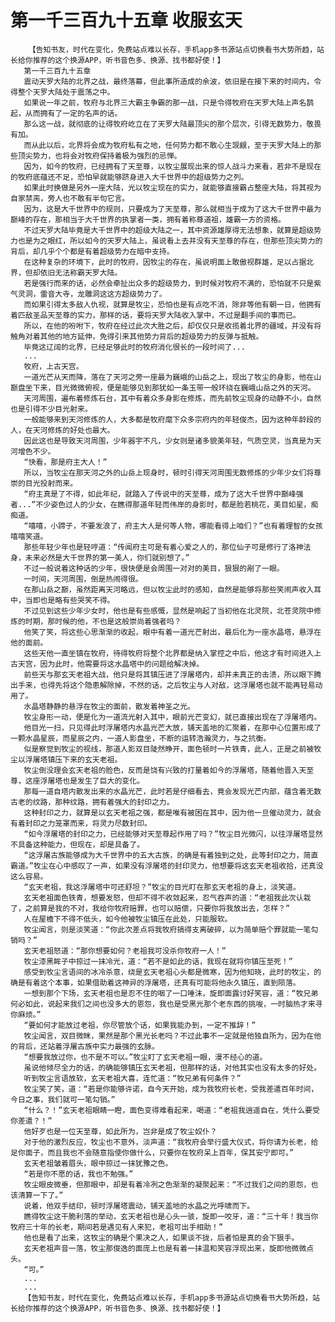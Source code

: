 # 第一千三百九十五章 收服玄天
        【告知书友，时代在变化，免费站点难以长存，手机app多书源站点切换看书大势所趋，站长给你推荐的这个换源APP，听书音色多、换源、找书都好使！】
       第一千三百九十五章
       震动天罗大陆的北界之战，最终落幕，但此事所造成的余波，依旧是在接下来的时间内，令得整个天罗大陆处于震荡之中。
       如果说一年之前，牧府与北界三大霸主争霸的那一战，只是令得牧府在天罗大陆上声名鹊起，从而拥有了一定的名声的话。
       那么这一战，就彻底的让得牧府屹立在了天罗大陆最顶尖的那个层次，引得无数势力，敬畏有加。
       而从此以后，北界将会成为牧府私有之地，任何势力都不敢心生觊觎，至于天罗大陆上的那些顶尖势力，也将会对牧府保持着极为强烈的忌惮。
       因为，如今的牧府，已经拥有了天至尊，以牧尘展现出来的惊人战斗力来看，若非不是现在的牧府底蕴还不足，恐怕早就能够跻身进入大千世界中的超级势力之列。
       如果此时换做是另外一座大陆，光以牧尘现在的实力，就能够直接霸占整座大陆，将其视为自家禁脔，旁人也不敢有半句它言。
       因为，这是大千世界中的规则，只要成为了天至尊，那么就相当于成为了这大千世界中最为巅峰的存在，那相当于大千世界的执掌者一类，拥有着称尊道祖，雄霸一方的资格。
       不过天罗大陆毕竟是大千世界中的超级大陆之一，其中资源雄厚得无法想象，就算是超级势力也是为之眼红，所以如今的天罗大陆上，虽说看上去并没有天至尊的存在，但那些顶尖势力的背后，却几乎个个都是有着超级势力在暗中支持。
       在这种复杂的环境下，此时的牧府，因牧尘的存在，虽说明面上敢傲视群雄，足以占据北界，但却依旧无法称霸天罗大陆。
       若是强行而来的话，必然会牵扯出众多的超级势力，到时候对牧府不满的，恐怕就不只是紫气灵洞，雷音大寺，龙雕洞这这方超级势力了。
       而如果引得太多敌人仇视，就算是牧尘，恐怕也是有点吃不消，除非等他有朝一日，他拥有着匹敌圣品天至尊的实力，那样的话，要将天罗大陆收入掌中，不过是翻手间的事而已。
       所以，在他的吩咐下，牧府在经过此次大胜之后，却仅仅只是收揽着北界的疆域，并没有将触角对着其他的地方延伸，免得引来其他势力背后的超级势力的反弹与抵触。
       毕竟这辽阔的北界，已经足够此时的牧府消化很长的一段时间了...
       ...
       牧府，上古天宫。
       一道光芒从天而降，落在了天河之旁一座最为巍峨的山岳之上，现出了牧尘的身影，他在山巅盘坐下来，目光微微俯视，便是能够见到那犹如一条玉带一般环绕在巍峨山岳之外的天河。
       天河周围，遍布着修炼石台，其中有着众多身影在修炼，而先前牧尘现身的动静不小，自然也是引得不少目光射来。
       一般能够来到天河修炼的人，大多都是牧府麾下众多宗府内的年轻俊杰，因为这种年龄段的人，在天河修炼的好处也最大。
       因此这也是导致天河周围，少年器宇不凡，少女则是诸多貌美年轻，气质空灵，当真是为天河增色不少。
       “快看，那是府主大人！”
       所以，当牧尘在那天河之外的山岳上现身时，顿时引得天河周围无数修炼的少年少女们将尊崇的目光投射而来。
       “府主真是了不得，如此年纪，就踏入了传说中的天至尊，成为了这大千世界中巅峰强者...”不少姿色过人的少女，在瞧得那道年轻而伟岸的身影时，都是脸若桃花，美目如星，痴痴道。
       “嘻嘻，小蹄子，不要发浪了，府主大人是何等人物，哪能看得上咱们？”也有着理智的女孩嘻嘻笑道。
       那些年轻少年也是轻哼道：“传闻府主可是有着心爱之人的，那位仙子可是修行了洛神法身，未来必然是大千世界的第一美人，你们就别想了。”
       不过一般说着这种话的少年，很快便是会周围一对对的美目，狠狠的剐了一眼。
       一时间，天河周围，倒是热闹得很。
       在那山岳之巅，虽然距离天河略远，但以牧尘此时的感知，自然是能够将那些笑闹声收入耳中，当即也是略有些哭笑不得。
       不过见到这些少年少女时，他也是有些感慨，显然是响起了当初他在北灵院，北苍灵院中修炼的时期，那时候的他，不也是这般崇尚着强者吗？
       他笑了笑，将这些心思渐渐的收起，眼中有着一道光芒射出，最后化为一座水晶塔，悬浮在他的面前。
       这些天他一直坐镇在牧府，待得牧府将整个北界都是纳入掌控之中后，他这才有时间进入上古天宫，因为此时，他需要将这水晶塔中的问题给解决掉。
       前些天与那玄天老祖大战，他只是将其镇压进了浮屠塔内，却并未真正的击溃，所以眼下腾出手来，也得先将这个隐患解除掉，不然的话，之后牧尘与人对敌，这浮屠塔也就不能再轻易动用了。
       水晶塔静静的悬浮在牧尘的面前，散发着神圣之光。
       牧尘身形一动，便是化为一道流光射入其中，眼前光芒变幻，就已直接出现在了浮屠塔内。
       他目光一扫，只见得此时浮屠塔内水晶光芒大放，铺天盖地的汇聚着，在那中心位置形成了一颗水晶星辰，而星辰之内，一道人影盘坐，不断的运转浩瀚灵力，与之抗衡。
       似是察觉到牧尘的视线，那道人影双目陡然睁开，面色顿时一片铁青，此人，正是之前被牧尘以浮屠塔镇压下来的玄天老祖。
       牧尘倒没理会玄天老祖的脸色，反而是饶有兴致的打量着如今的浮屠塔，随着他晋入天至尊，这座浮屠塔也是发生了巨大的变化。
       那每一道自塔内散发出来的水晶光芒，此时若是仔细看去，竟会发现光芒内部，蕴含着无数古老的纹路，那种纹路，拥有着强大的封印之力。
       这种封印之力，就算是以玄天老祖之强，都是唯有被困在其中，因为他一旦催动灵力，就会有着封印之力笼罩而来，将灵力尽数封印。
       “如今浮屠塔的封印之力，已经能够对天至尊起作用了吗？”牧尘目光微闪，以往浮屠塔显然不具备这种能力，但现在，却是具备了。
       “这浮屠古族能够成为大千世界中的五大古族，的确是有着独到之处，此等封印之力，简直霸道。”牧尘在心中感叹了一声，如果没有浮屠塔的封印灵力，他想要将这玄天老祖收拾，还真没这么容易。
       “玄天老祖，我这浮屠塔中可还舒坦？”牧尘的目光盯在那玄天老祖的身上，淡笑道。
       玄天老祖面色铁青，想要发怒，但却不得不收敛起来，忍气吞声的道：“老祖我此次认栽了，之前算是我的不对，我给你牧府赔罪，也可以赔偿，只要你将我放出去，怎样？”
       人在屋檐下不得不低头，如今他被牧尘镇压在此处，只能服软。
       牧尘闻言，则是淡笑道：“你此次差点将我牧府搞得支离破碎，以为简单赔个罪就能一笔勾销吗？”
       玄天老祖怒道：“那你想要如何？老祖我可没杀你牧府一人！”
       牧尘漆黑眸子中掠过一抹冷光，道：“若不是如此的话，我现在就将你镇压至死！”
       感受到牧尘言语间的冰冷杀意，绕是玄天老祖心头都是微寒，因为他知晓，此时的牧尘，的确是有着这个本事，如果借助着这神异的浮屠塔，还真有可能将他永久镇压，直到陨落。
       一想到那个下场，玄天老祖也是忍不住的咽了一口唾沫，旋即面露讨好笑容，道：“牧兄弟何必如此，说起来我们之间也没多大的恩怨，我也是受黑光那个老东西的挑唆，一时脑热才来寻你麻烦。”
       “要如何才能放过老祖，你尽管放个话，如果我能办到，一定不推辞！”
       牧尘闻言，双目微眯，果然是那个黑光长老吗？不过此事不一定就是他独自所为，因为在他的背后，还站着浮屠古族中实力最强的玄脉。
       “想要我放过你，也不是不可以。”牧尘盯了玄天老祖一眼，漫不经心的道。
       虽说他倾尽全力的话，的确能够镇压玄天老祖，但那样的话，对他其实也没有太多的好处。
       听到牧尘言语放软，玄天老祖大喜，连忙道：“牧兄弟有何条件？”
       牧尘笑了笑，道：“若是你能够许诺，自今天开始，成为我牧府长老，受我差遣百年时间，今日之事，我们就可一笔勾销。”
       “什么？！”玄天老祖眼睛一瞪，面色变得难看起来，喝道：“老祖我逍遥自在，凭什么要受你差遣？！”
       他好歹也是一位天至尊，如此所为，岂非是成了牧尘奴仆？
       对于他的激烈反应，牧尘也不意外，淡声道：“我牧府会举行盛大仪式，将你请为长老，给足你面子，而且我也不会随意指使你做什么，只要你在牧府呆上百年，保其安宁即可。”
       玄天老祖皱着眉头，眼中掠过一抹犹豫之色。
       “若是你不愿的话，我也不勉强。”
       牧尘眼皮微垂，但那眼中，却是有着冷冽之色渐渐的凝聚起来：“不过我们之间的恩怨，也该清算一下了。”
       说着，他双手结印，顿时浮屠塔震动，铺天盖地的水晶之光呼啸而下。
       瞧得牧尘这干脆利落的举动，玄天老祖也是心头一骇，旋即一咬牙，道：“三十年！我当你牧府三十年的长老，期间若是遇见有人来犯，老祖可出手相助！”
       他也是看了出来，这牧尘的确是个果决之人，如果谈不拢，后者怕是真的会下狠手。
       玄天老祖声音一落，牧尘那俊逸的面庞上也是有着一抹温和笑容浮现出来，旋即他微微点头。
       “可。”
       ...
       ...
       【告知书友，时代在变化，免费站点难以长存，手机app多书源站点切换看书大势所趋，站长给你推荐的这个换源APP，听书音色多、换源、找书都好使！】